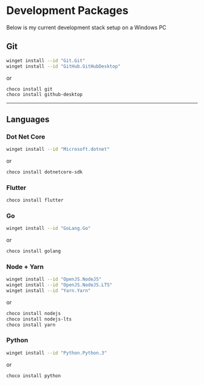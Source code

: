 # Development Packages

Below is my current development stack setup on a Windows PC

## Git

```bash
winget install --id "Git.Git"
winget install --id "GitHub.GitHubDesktop"
```

or

```bash
choco install git
choco install github-desktop
```

---

## Languages

### Dot Net Core

```bash
winget install --id "Microsoft.dotnet"
```

or

```bash
choco install dotnetcore-sdk
```

### Flutter

```bash
choco install flutter
```

### Go

```bash
winget install --id "GoLang.Go"
```

or

```bash
choco install golang
```

### Node + Yarn

```bash
winget install --id "OpenJS.NodeJS"
winget install --id "OpenJS.NodeJS.LTS"
winget install --id "Yarn.Yarn"
```

or

```bash
choco install nodejs
choco install nodejs-lts
choco install yarn

```

### Python

```bash
winget install --id "Python.Python.3"
```

or

```bash
choco install python
```

